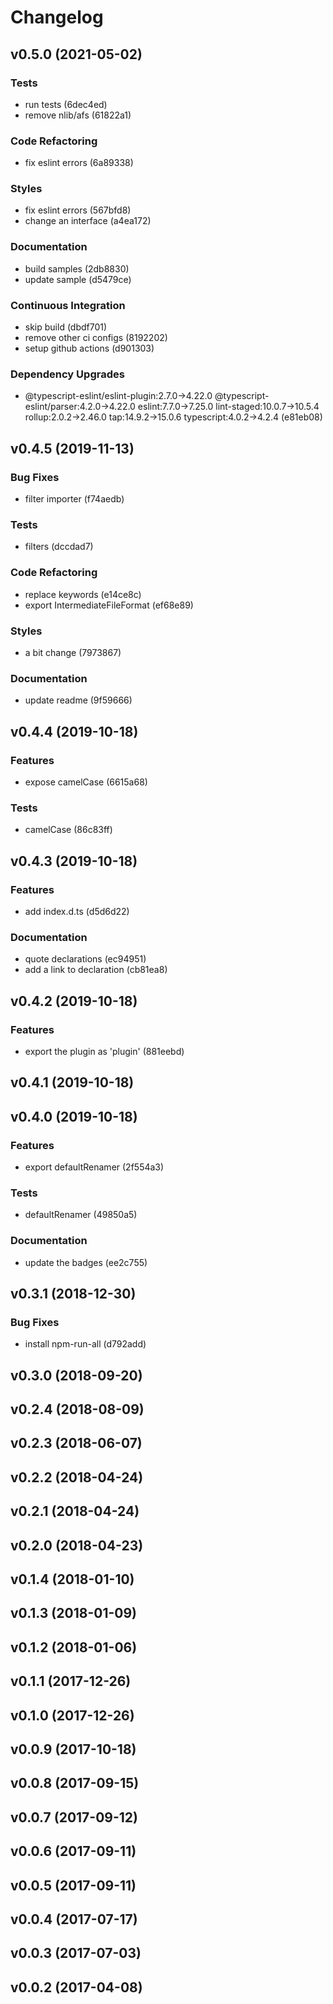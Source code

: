 # Changelog

## v0.5.0 (2021-05-02)

### Tests

- run tests (6dec4ed)
- remove nlib/afs (61822a1)

### Code Refactoring

- fix eslint errors (6a89338)

### Styles

- fix eslint errors (567bfd8)
- change an interface (a4ea172)

### Documentation

- build samples (2db8830)
- update sample (d5479ce)

### Continuous Integration

- skip build (dbdf701)
- remove other ci configs (8192202)
- setup github actions (d901303)

### Dependency Upgrades

- @typescript-eslint/eslint-plugin:2.7.0→4.22.0 @typescript-eslint/parser:4.2.0→4.22.0 eslint:7.7.0→7.25.0 lint-staged:10.0.7→10.5.4 rollup:2.0.2→2.46.0 tap:14.9.2→15.0.6 typescript:4.0.2→4.2.4 (e81eb08)


## v0.4.5 (2019-11-13)

### Bug Fixes

- filter importer (f74aedb)

### Tests

- filters (dccdad7)

### Code Refactoring

- replace keywords (e14ce8c)
- export IntermediateFileFormat (ef68e89)

### Styles

- a bit change (7973867)

### Documentation

- update readme (9f59666)


## v0.4.4 (2019-10-18)

### Features

- expose camelCase (6615a68)

### Tests

- camelCase (86c83ff)


## v0.4.3 (2019-10-18)

### Features

- add index.d.ts (d5d6d22)

### Documentation

- quote declarations (ec94951)
- add a link to declaration (cb81ea8)


## v0.4.2 (2019-10-18)

### Features

- export the plugin as 'plugin' (881eebd)


## v0.4.1 (2019-10-18)


## v0.4.0 (2019-10-18)

### Features

- export defaultRenamer (2f554a3)

### Tests

- defaultRenamer (49850a5)

### Documentation

- update the badges (ee2c755)


## v0.3.1 (2018-12-30)

### Bug Fixes

- install npm-run-all (d792add)


## v0.3.0 (2018-09-20)


## v0.2.4 (2018-08-09)


## v0.2.3 (2018-06-07)


## v0.2.2 (2018-04-24)


## v0.2.1 (2018-04-24)


## v0.2.0 (2018-04-23)


## v0.1.4 (2018-01-10)


## v0.1.3 (2018-01-09)


## v0.1.2 (2018-01-06)


## v0.1.1 (2017-12-26)


## v0.1.0 (2017-12-26)


## v0.0.9 (2017-10-18)


## v0.0.8 (2017-09-15)


## v0.0.7 (2017-09-12)


## v0.0.6 (2017-09-11)


## v0.0.5 (2017-09-11)


## v0.0.4 (2017-07-17)


## v0.0.3 (2017-07-03)


## v0.0.2 (2017-04-08)


